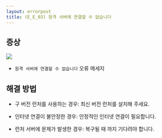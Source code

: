 ```yaml
---
layout: errorpost
title: (E_E_03) 원격 서버에 연결할 수 없습니다
---
```


## 증상

![]({{site.url}}/assets/E_E_03_01.png)

- `원격 서버에 연결할 수 없습니다` 오류 메세지

## 해결 방법

- 구 버전 런처를 사용하는 경우: 최신 버전 런처를 설치해 주세요.

- 인터넷 연결이 불안정한 경우: 안정적인 인터넷 연결이 필요합니다.

- 런처 서버에 문제가 발생한 경우: 복구될 때 까지 기다려야 합니다.
